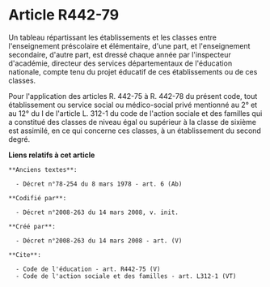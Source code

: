# Article R442-79

Un tableau répartissant les établissements et les classes entre l'enseignement préscolaire et élémentaire, d'une part, et
l'enseignement secondaire, d'autre part, est dressé chaque année par l'inspecteur d'académie, directeur des services
départementaux de l'éducation nationale, compte tenu du projet éducatif de ces établissements ou de ces classes. 

Pour l'application des articles R. 442-75 à R. 442-78 du présent code, tout établissement ou service social ou médico-social
privé mentionné au 2° et au 12° du I de l'article L. 312-1 du code de l'action sociale et des familles qui a constitué des
classes de niveau égal ou supérieur à la classe de sixième est assimilé, en ce qui concerne ces classes, à un établissement
du second degré.

**Liens relatifs à cet article**

	**Anciens textes**:

	  - Décret n°78-254 du 8 mars 1978 - art. 6 (Ab)

	**Codifié par**:

	  - Décret n°2008-263 du 14 mars 2008, v. init.

	**Créé par**:

	  - Décret n°2008-263 du 14 mars 2008 - art. (V)

	**Cite**:

	  - Code de l'éducation - art. R442-75 (V)
	  - Code de l'action sociale et des familles - art. L312-1 (VT)
